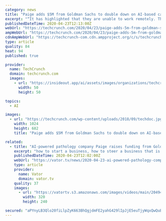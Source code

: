 ```yaml
---
category: news
title: "Paige adds $5M from Goldman Sachs to double down on AI-based cancer therapies"
excerpt: "“It has highlighted that they are unable to work remotely. The technology we have been building supports the pathology community’s ability to work safely and remotely, and can further accelerate their work through the use of AI technology. Because pathologists’ inability to work remotely is becoming more apparent, it is creating an ..."
publishedDateTime: 2020-04-23T12:13:00Z
webUrl: "https://techcrunch.com/2020/04/23/paige-adds-5m-from-goldman-sachs-to-double-down-on-ai-based-cancer-therapies/"
ampWebUrl: "https://techcrunch.com/2020/04/23/paige-adds-5m-from-goldman-sachs-to-double-down-on-ai-based-cancer-therapies/amp/"
cdnAmpWebUrl: "https://techcrunch-com.cdn.ampproject.org/c/s/techcrunch.com/2020/04/23/paige-adds-5m-from-goldman-sachs-to-double-down-on-ai-based-cancer-therapies/amp/"
type: article
quality: 84
heat: 94
published: true

provider:
  name: TechCrunch
  domain: techcrunch.com
  images:
    - url: "https://insideout.app/ai/assets/images/organizations/techcrunch.com-50x50.jpg"
      width: 50
      height: 50

topics:
  - AI

images:
  - url: "https://techcrunch.com/wp-content/uploads/2018/09/techdoc.jpg?w=1024"
    width: 1024
    height: 682
    title: "Paige adds $5M from Goldman Sachs to double down on AI-based cancer therapies"

related:
  - title: "AI-powered pathology company Paige raises funding from Goldman Sachs"
    excerpt: "how to start a business, how to steer a business that is in development and launching effectively, and how you can pioneer the use of this technology in a field that has traditionally not been very engineering and AI heavy.\" Castelblanco, meanwhile, has invested in numerous other businesses in different industries, including telecommunications ..."
    publishedDateTime: 2020-04-23T12:02:00Z
    webUrl: "https://vator.tv/news/2020-04-23-ai-powered-pathology-company-paige-raises-funding-from-goldman-sachs"
    type: article
    provider:
      name: Vator
      domain: vator.tv
    quality: 37
    images:
      - url: "https://vatortv.s3.amazonaws.com/images/videos/main/20494.jpg"
        width: 320
        height: 240

secured: "aPYnyLB3Qlo20fiLlpZyK663BhQgjdmFE2yahG429lIpJjE5euTjyWqxQwQuBzaIHJwOjAPvzSKLnPrXT++QWUe8IfA6R4YXR/Nrvt7V5z73RT2CsTjQzkTfiwCnJbrbiqt20ftmIakvtGsKXX4i5JxWi+lDKs1qzbsAZs9dp7517EoKIfWYImrHlab0S4ou/tUI8QUuK7IFZh3hdwuMMv96qaidFSRu1LE3DB5TDySjIOAuD7yc4DkyN7O33W3g3hmK/8gE8ESF4yOI01hpoWJ0NOIhH94e6oNJXm95CVOuP1b9D4z9g/GDEp46igxVoXqA1KW/6SwwrOmrzOBP6nvBR9rxwHyFUnsCttr70MVirZC3xhydFBTpMLRxqj4MXKe0BOFIP60CFCMuuFxFA7u4GEBr6xuN6bAx9frI8mJ42XlrxsmiSO3LZ4w8qm06yUltE4P233qKsEEyL/kbXaILBMfIDB7diZeQwPh24AQ=;HeucAZKSloUGZ+7IhUgP6A=="
---
```


